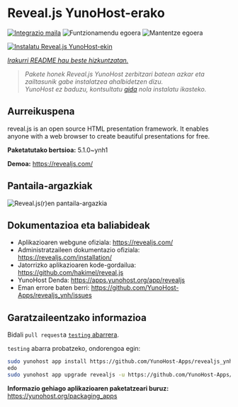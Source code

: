 <!--
Ohart ongi: README hau automatikoki sortu da <https://github.com/YunoHost/apps/tree/master/tools/readme_generator>ri esker
EZ editatu eskuz.
-->

# Reveal.js YunoHost-erako

[![Integrazio maila](https://apps.yunohost.org/badge/integration/revealjs)](https://ci-apps.yunohost.org/ci/apps/revealjs/)
![Funtzionamendu egoera](https://apps.yunohost.org/badge/state/revealjs)
![Mantentze egoera](https://apps.yunohost.org/badge/maintained/revealjs)

[![Instalatu Reveal.js YunoHost-ekin](https://install-app.yunohost.org/install-with-yunohost.svg)](https://install-app.yunohost.org/?app=revealjs)

*[Irakurri README hau beste hizkuntzatan.](./ALL_README.md)*

> *Pakete honek Reveal.js YunoHost zerbitzari batean azkar eta zailtasunik gabe instalatzea ahalbidetzen dizu.*  
> *YunoHost ez baduzu, kontsultatu [gida](https://yunohost.org/install) nola instalatu ikasteko.*

## Aurreikuspena

reveal.js is an open source HTML presentation framework. It enables anyone with a web browser to create beautiful presentations for free.


**Paketatutako bertsioa:** 5.1.0~ynh1

**Demoa:** <https://revealjs.com/>

## Pantaila-argazkiak

![Reveal.js(r)en pantaila-argazkia](./doc/screenshots/example.jpg)

## Dokumentazioa eta baliabideak

- Aplikazioaren webgune ofiziala: <https://revealjs.com/>
- Administratzaileen dokumentazio ofiziala: <https://revealjs.com/installation/>
- Jatorrizko aplikazioaren kode-gordailua: <https://github.com/hakimel/reveal.js>
- YunoHost Denda: <https://apps.yunohost.org/app/revealjs>
- Eman errore baten berri: <https://github.com/YunoHost-Apps/revealjs_ynh/issues>

## Garatzaileentzako informazioa

Bidali `pull request`a [`testing` abarrera](https://github.com/YunoHost-Apps/revealjs_ynh/tree/testing).

`testing` abarra probatzeko, ondorengoa egin:

```bash
sudo yunohost app install https://github.com/YunoHost-Apps/revealjs_ynh/tree/testing --debug
edo
sudo yunohost app upgrade revealjs -u https://github.com/YunoHost-Apps/revealjs_ynh/tree/testing --debug
```

**Informazio gehiago aplikazioaren paketatzeari buruz:** <https://yunohost.org/packaging_apps>
